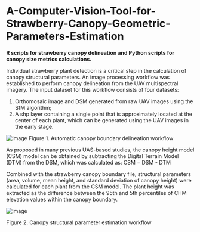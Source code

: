 # A-Computer-Vision-Tool-for-Strawberry-Canopy-Geometric-Parameters-Estimation
**R scripts for strawberry canopy delineation and Python scripts for canopy size metrics calculations.**

Individual strawberry plant detection is a critical step in the calculation of canopy structural parameters. An image processing workflow was established to perform canopy delineation from the UAV multispectral imagery. The input dataset for this workflow consists of four datasets: 
1) Orthomosaic image and DSM generated from raw UAV images using the SfM algorithm;  
2) A shp layer containing a single point that is approximately located at the center of each plant, which can be generated using the UAV images in the early stage.

![image](https://github.com/TimothyCaiwang/A-Computer-Vision-Tool-for-Strawberry-Canopy-Geometric-Parameters-Estimation/assets/41359035/b68135a9-9871-4415-abd6-e1e503b006ff)
Figure 1. Automatic canopy boundary delineation workflow




As proposed in many previous UAS-based studies, the canopy height model (CSM) model can be obtained by subtracting the Digital Terrain Model (DTM) from the DSM, which was calculated as:
CSM = DSM - DTM
 
Combined with the strawberry canopy boundary file, structural parameters (area, volume, mean height, and standard deviation of canopy height) were calculated for each plant from the CSM model. The plant height was extracted as the difference between the 95th and 5th percentiles of CHM elevation values within the canopy boundary.

![image](https://github.com/TimothyCaiwang/A-Computer-Vision-Tool-for-Strawberry-Canopy-Geometric-Parameters-Estimation/assets/41359035/942373d5-afea-4d35-8258-334931e5442b)

Figure 2. Canopy structural parameter estimation workflow
